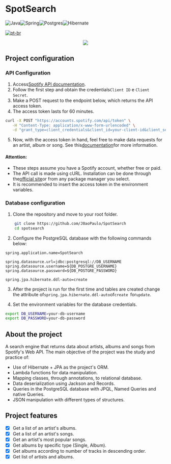 # SpotSearch

![Java](https://img.shields.io/badge/java-%23ED8B00.svg?style=for-the-badge&logo=openjdk&logoColor=white)![Spring](https://img.shields.io/badge/spring-%236DB33F.svg?style=for-the-badge&logo=spring&logoColor=white)![Postgres](https://img.shields.io/badge/postgres-%23316192.svg?style=for-the-badge&logo=postgresql&logoColor=white)![Hibernate](https://img.shields.io/badge/Hibernate-717D36?style=for-the-badge&logo=Hibernate)

[![pt-br](https://img.shields.io/badge/lang-pt--br-green.svg)](https://github.com/J0aoPaulo/SpotSearch/blob/main/README.pt-br.md)

<p align=center>
<img src="https://github.com/J0aoPaulo/SpotSearch/assets/98539735/5252de87-4cd0-442f-9516-a6f25f4bde48">
</p>

## Project configuration

### API Configuration

1.  Access[Spotify API documentation](https://developer.spotify.com/documentation/web-api/tutorials/getting-started).
2.  Follow the first step and obtain the credentials`Client ID` e `Client Secret`.
3.  Make a POST request to the endpoint below, which returns the API access token.
4.  The access token lasts for 60 minutes.

```bash
curl -X POST "https://accounts.spotify.com/api/token" \
   -H "Content-Type: application/x-www-form-urlencoded" \
   -d "grant_type=client_credentials&client_id=your-client-id&client_secret=your-client-secret"
```

5.  Now, with the access token in hand, feel free to make data requests for an artist, album or song. 
    See this[documentation](https://developer.spotify.com/documentation/web-api/reference/search)for more information.

#### Attention:

-   These steps assume you have a Spotify account, whether free or paid.
-   The API call is made using cURL. Installation can be done through the[official site](https://curl.se/download.html)or from any package manager you select.
-   It is recommended to insert the access token in the environment variables.

### Database configuration

1.  Clone the repository and move to your root folder.

```bash
    git clone https://github.com/J0aoPaulo/SpotSearch
    cd spotsearch
```

2.  Configure the PostgreSQL database with the following commands below:

```properties
spring.application.name=SpotSearch

spring.datasource.url=jdbc:postgresql://DB_USERNAME
spring.datasource.username=${DB_POSTGRE_USERNAME}
spring.datasource.password=${DB_POSTGRE_PASSWORD}

spring.jpa.hibernate.ddl-auto=create
```

3.  After the project is run for the first time and tables are created
    change the attribute of`spring.jpa.hibernate.ddl-auto`of`create `for`update`.

4.  Set the environment variables for the database credentials.

```bash
export DB_USERNAME=your-db-username
export DB_PASSWORD=your-db-password
```

## About the project

A search engine that returns data about artists, albums and songs from Spotify's Web API. The main objective of the project was
the study and practice of:

-   Use of Hibernate + JPA as the project's ORM.
-   Lambda functions for data manipulation.
-   Mapping classes, through annotations, to relational database.
-   Data deserialization using Jackson and Records.
-   Queries in the PostgreSQL database with JPQL, Named Queries and native Queries.
-   JSON manipulation with different types of structures.

## Project features

-   [x] Get a list of an artist's albums.
-   [x] Get a list of an artist's songs.
-   [x] Get an artist's most popular songs.
-   [x] Get albums by specific type (Single, Album).
-   [x] Get albums according to number of tracks in descending order.
-   [x] Get list of artists and albums.
